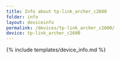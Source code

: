 ```yaml
---
title: Info about tp-link_archer_c2600
folder: info
layout: deviceinfo
permalink: /devices/tp-link_archer_c2600/
device: tp-link_archer_c2600
---
```

{% include templates/device_info.md %}
